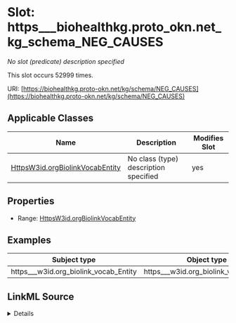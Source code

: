 

# Slot: https___biohealthkg.proto_okn.net_kg_schema_NEG_CAUSES


_No slot (predicate) description specified_






This slot occurs 52999 times.


URI: [https://biohealthkg.proto-okn.net/kg/schema/NEG_CAUSES](https://biohealthkg.proto-okn.net/kg/schema/NEG_CAUSES)



<!-- no inheritance hierarchy -->





## Applicable Classes

| Name | Description | Modifies Slot |
| --- | --- | --- |
| [HttpsW3id.orgBiolinkVocabEntity](../classes/HttpsW3id.orgBiolinkVocabEntity.md) | No class (type) description specified |  yes  |







## Properties

* Range: [HttpsW3id.orgBiolinkVocabEntity](../classes/HttpsW3id.orgBiolinkVocabEntity.md)






## Examples

| Subject type | Object type | Example subject | Example object | Occurrences |
| --- | --- | --- | --- | --- |
| https___w3id.org_biolink_vocab_Entity | https___w3id.org_biolink_vocab_Entity | http://linkedlifedata.com/resource/umls/id/C0000039 | http://linkedlifedata.com/resource/umls/id/C0036679 | 52999 |




## LinkML Source

<details>

```yaml
name: https___biohealthkg.proto-okn.net_kg_schema_NEG_CAUSES
annotations:
  count:
    tag: count
    value: 52999
description: No slot (predicate) description specified
examples:
- object:
    example_object: http://linkedlifedata.com/resource/umls/id/C0036679
    example_object_type: https___w3id.org_biolink_vocab_Entity
    example_predicate: https://biohealthkg.proto-okn.net/kg/schema/NEG_CAUSES
    example_subject: http://linkedlifedata.com/resource/umls/id/C0000039
    example_subject_type: https___w3id.org_biolink_vocab_Entity
from_schema: biohealth
rank: 1000
slot_uri: https://biohealthkg.proto-okn.net/kg/schema/NEG_CAUSES
alias: https___biohealthkg.proto_okn.net_kg_schema_NEG_CAUSES
domain_of:
- https___w3id.org_biolink_vocab_Entity
range: https___w3id.org_biolink_vocab_Entity

```
</details>